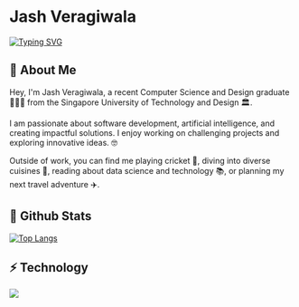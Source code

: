 # Jash Veragiwala
[![Typing SVG](https://readme-typing-svg.demolab.com?font=VT323&size=40&pause=1000&color=F71813&multiline=true&repeat=false&width=435&lines=Software+Developer)](https://git.io/typing-svg)

## 🧑 About Me
Hey, I'm Jash Veragiwala, a recent Computer Science and Design graduate 👨🏽‍🎓 from the Singapore University of Technology and Design 🏛️.

I am passionate about software development, artificial intelligence, and creating impactful solutions. I enjoy working on challenging projects and exploring innovative ideas. 🤓

Outside of work, you can find me playing cricket 🏏, diving into diverse cuisines 🍜, reading about data science and technology 📚, or planning my next travel adventure ✈️.


## 🚀 Github Stats
[![Top Langs](https://github-readme-stats.vercel.app/api/top-langs/?username=Jashveragiwala&layout=donut&theme=dark)](https://github.com/Jashveragiwala/github-readme-stats)


 ## ⚡  Technology 
<p align="left">
  <a href="https://skillicons.dev">
    <img src="https://skillicons.dev/icons?i=go,ts,php,docker,express,flask,mysql,git,linux,java,mongodb,nodejs,js,tailwind,py,sklearn,firebase,nextjs,npm,css,html,react,vue,spring,unity,github,svelte,ros " />
  </a>
</p>
